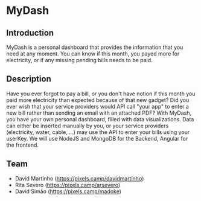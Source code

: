 # MyDash

## Introduction

MyDash is a personal dashboard that provides the information that you need at any moment. You can know if this month, you payed more for electricity, or if any missing pending bills needs to be paid.

## Description

Have you ever forgot to pay a bill, or you don't have notion if this month you paid more electricity than expected because of that new gadget? Did you ever wish that your service providers would API call "your app" to enter a new bill rather than sending an email with an attached PDF?
With MyDash, you have your own personal dashboard, filled with data visualizations. Data can either be inserted manually by you, or your service providers (electricity, water, cable, ...) may use the API to enter your bills using your userKey. We will use NodeJS and MongoDB for the Backend, Angular for the frontend.

## Team

 * David Martinho (https://pixels.camp/davidmartinho) 
 * Rita Severo (https://pixels.camp/arsevero)
 * David Simão (https://pixels.camp/madoke)